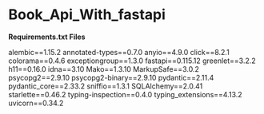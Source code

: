 ﻿# Book_Api_With_fastapi



<b>Requirements.txt Files</b>


﻿alembic==1.15.2
annotated-types==0.7.0
anyio==4.9.0
click==8.2.1
colorama==0.4.6
exceptiongroup==1.3.0
fastapi==0.115.12
greenlet==3.2.2
h11==0.16.0
idna==3.10
Mako==1.3.10
MarkupSafe==3.0.2
psycopg2==2.9.10
psycopg2-binary==2.9.10
pydantic==2.11.4
pydantic_core==2.33.2
sniffio==1.3.1
SQLAlchemy==2.0.41
starlette==0.46.2
typing-inspection==0.4.0
typing_extensions==4.13.2
uvicorn==0.34.2
